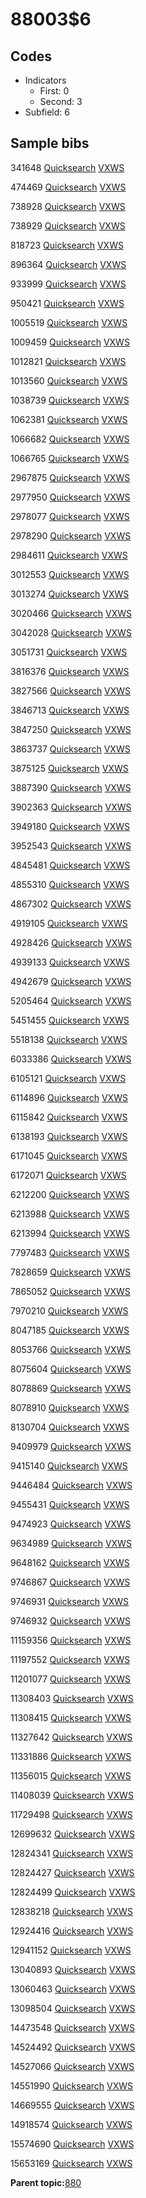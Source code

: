 # 88003$6

## Codes

-   Indicators
    -   First: 0
    -   Second: 3
-   Subfield: 6

## Sample bibs

341648 [Quicksearch](https://search.library.yale.edu/catalog/341648) [VXWS](http://prodorbis.library.yale.edu:7014/vxws/GetHoldingsService?bibId=341648)

474469 [Quicksearch](https://search.library.yale.edu/catalog/474469) [VXWS](http://prodorbis.library.yale.edu:7014/vxws/GetHoldingsService?bibId=474469)

738928 [Quicksearch](https://search.library.yale.edu/catalog/738928) [VXWS](http://prodorbis.library.yale.edu:7014/vxws/GetHoldingsService?bibId=738928)

738929 [Quicksearch](https://search.library.yale.edu/catalog/738929) [VXWS](http://prodorbis.library.yale.edu:7014/vxws/GetHoldingsService?bibId=738929)

818723 [Quicksearch](https://search.library.yale.edu/catalog/818723) [VXWS](http://prodorbis.library.yale.edu:7014/vxws/GetHoldingsService?bibId=818723)

896364 [Quicksearch](https://search.library.yale.edu/catalog/896364) [VXWS](http://prodorbis.library.yale.edu:7014/vxws/GetHoldingsService?bibId=896364)

933999 [Quicksearch](https://search.library.yale.edu/catalog/933999) [VXWS](http://prodorbis.library.yale.edu:7014/vxws/GetHoldingsService?bibId=933999)

950421 [Quicksearch](https://search.library.yale.edu/catalog/950421) [VXWS](http://prodorbis.library.yale.edu:7014/vxws/GetHoldingsService?bibId=950421)

1005519 [Quicksearch](https://search.library.yale.edu/catalog/1005519) [VXWS](http://prodorbis.library.yale.edu:7014/vxws/GetHoldingsService?bibId=1005519)

1009459 [Quicksearch](https://search.library.yale.edu/catalog/1009459) [VXWS](http://prodorbis.library.yale.edu:7014/vxws/GetHoldingsService?bibId=1009459)

1012821 [Quicksearch](https://search.library.yale.edu/catalog/1012821) [VXWS](http://prodorbis.library.yale.edu:7014/vxws/GetHoldingsService?bibId=1012821)

1013560 [Quicksearch](https://search.library.yale.edu/catalog/1013560) [VXWS](http://prodorbis.library.yale.edu:7014/vxws/GetHoldingsService?bibId=1013560)

1038739 [Quicksearch](https://search.library.yale.edu/catalog/1038739) [VXWS](http://prodorbis.library.yale.edu:7014/vxws/GetHoldingsService?bibId=1038739)

1062381 [Quicksearch](https://search.library.yale.edu/catalog/1062381) [VXWS](http://prodorbis.library.yale.edu:7014/vxws/GetHoldingsService?bibId=1062381)

1066682 [Quicksearch](https://search.library.yale.edu/catalog/1066682) [VXWS](http://prodorbis.library.yale.edu:7014/vxws/GetHoldingsService?bibId=1066682)

1066765 [Quicksearch](https://search.library.yale.edu/catalog/1066765) [VXWS](http://prodorbis.library.yale.edu:7014/vxws/GetHoldingsService?bibId=1066765)

2967875 [Quicksearch](https://search.library.yale.edu/catalog/2967875) [VXWS](http://prodorbis.library.yale.edu:7014/vxws/GetHoldingsService?bibId=2967875)

2977950 [Quicksearch](https://search.library.yale.edu/catalog/2977950) [VXWS](http://prodorbis.library.yale.edu:7014/vxws/GetHoldingsService?bibId=2977950)

2978077 [Quicksearch](https://search.library.yale.edu/catalog/2978077) [VXWS](http://prodorbis.library.yale.edu:7014/vxws/GetHoldingsService?bibId=2978077)

2978290 [Quicksearch](https://search.library.yale.edu/catalog/2978290) [VXWS](http://prodorbis.library.yale.edu:7014/vxws/GetHoldingsService?bibId=2978290)

2984611 [Quicksearch](https://search.library.yale.edu/catalog/2984611) [VXWS](http://prodorbis.library.yale.edu:7014/vxws/GetHoldingsService?bibId=2984611)

3012553 [Quicksearch](https://search.library.yale.edu/catalog/3012553) [VXWS](http://prodorbis.library.yale.edu:7014/vxws/GetHoldingsService?bibId=3012553)

3013274 [Quicksearch](https://search.library.yale.edu/catalog/3013274) [VXWS](http://prodorbis.library.yale.edu:7014/vxws/GetHoldingsService?bibId=3013274)

3020466 [Quicksearch](https://search.library.yale.edu/catalog/3020466) [VXWS](http://prodorbis.library.yale.edu:7014/vxws/GetHoldingsService?bibId=3020466)

3042028 [Quicksearch](https://search.library.yale.edu/catalog/3042028) [VXWS](http://prodorbis.library.yale.edu:7014/vxws/GetHoldingsService?bibId=3042028)

3051731 [Quicksearch](https://search.library.yale.edu/catalog/3051731) [VXWS](http://prodorbis.library.yale.edu:7014/vxws/GetHoldingsService?bibId=3051731)

3816376 [Quicksearch](https://search.library.yale.edu/catalog/3816376) [VXWS](http://prodorbis.library.yale.edu:7014/vxws/GetHoldingsService?bibId=3816376)

3827566 [Quicksearch](https://search.library.yale.edu/catalog/3827566) [VXWS](http://prodorbis.library.yale.edu:7014/vxws/GetHoldingsService?bibId=3827566)

3846713 [Quicksearch](https://search.library.yale.edu/catalog/3846713) [VXWS](http://prodorbis.library.yale.edu:7014/vxws/GetHoldingsService?bibId=3846713)

3847250 [Quicksearch](https://search.library.yale.edu/catalog/3847250) [VXWS](http://prodorbis.library.yale.edu:7014/vxws/GetHoldingsService?bibId=3847250)

3863737 [Quicksearch](https://search.library.yale.edu/catalog/3863737) [VXWS](http://prodorbis.library.yale.edu:7014/vxws/GetHoldingsService?bibId=3863737)

3875125 [Quicksearch](https://search.library.yale.edu/catalog/3875125) [VXWS](http://prodorbis.library.yale.edu:7014/vxws/GetHoldingsService?bibId=3875125)

3887390 [Quicksearch](https://search.library.yale.edu/catalog/3887390) [VXWS](http://prodorbis.library.yale.edu:7014/vxws/GetHoldingsService?bibId=3887390)

3902363 [Quicksearch](https://search.library.yale.edu/catalog/3902363) [VXWS](http://prodorbis.library.yale.edu:7014/vxws/GetHoldingsService?bibId=3902363)

3949180 [Quicksearch](https://search.library.yale.edu/catalog/3949180) [VXWS](http://prodorbis.library.yale.edu:7014/vxws/GetHoldingsService?bibId=3949180)

3952543 [Quicksearch](https://search.library.yale.edu/catalog/3952543) [VXWS](http://prodorbis.library.yale.edu:7014/vxws/GetHoldingsService?bibId=3952543)

4845481 [Quicksearch](https://search.library.yale.edu/catalog/4845481) [VXWS](http://prodorbis.library.yale.edu:7014/vxws/GetHoldingsService?bibId=4845481)

4855310 [Quicksearch](https://search.library.yale.edu/catalog/4855310) [VXWS](http://prodorbis.library.yale.edu:7014/vxws/GetHoldingsService?bibId=4855310)

4867302 [Quicksearch](https://search.library.yale.edu/catalog/4867302) [VXWS](http://prodorbis.library.yale.edu:7014/vxws/GetHoldingsService?bibId=4867302)

4919105 [Quicksearch](https://search.library.yale.edu/catalog/4919105) [VXWS](http://prodorbis.library.yale.edu:7014/vxws/GetHoldingsService?bibId=4919105)

4928426 [Quicksearch](https://search.library.yale.edu/catalog/4928426) [VXWS](http://prodorbis.library.yale.edu:7014/vxws/GetHoldingsService?bibId=4928426)

4939133 [Quicksearch](https://search.library.yale.edu/catalog/4939133) [VXWS](http://prodorbis.library.yale.edu:7014/vxws/GetHoldingsService?bibId=4939133)

4942679 [Quicksearch](https://search.library.yale.edu/catalog/4942679) [VXWS](http://prodorbis.library.yale.edu:7014/vxws/GetHoldingsService?bibId=4942679)

5205464 [Quicksearch](https://search.library.yale.edu/catalog/5205464) [VXWS](http://prodorbis.library.yale.edu:7014/vxws/GetHoldingsService?bibId=5205464)

5451455 [Quicksearch](https://search.library.yale.edu/catalog/5451455) [VXWS](http://prodorbis.library.yale.edu:7014/vxws/GetHoldingsService?bibId=5451455)

5518138 [Quicksearch](https://search.library.yale.edu/catalog/5518138) [VXWS](http://prodorbis.library.yale.edu:7014/vxws/GetHoldingsService?bibId=5518138)

6033386 [Quicksearch](https://search.library.yale.edu/catalog/6033386) [VXWS](http://prodorbis.library.yale.edu:7014/vxws/GetHoldingsService?bibId=6033386)

6105121 [Quicksearch](https://search.library.yale.edu/catalog/6105121) [VXWS](http://prodorbis.library.yale.edu:7014/vxws/GetHoldingsService?bibId=6105121)

6114896 [Quicksearch](https://search.library.yale.edu/catalog/6114896) [VXWS](http://prodorbis.library.yale.edu:7014/vxws/GetHoldingsService?bibId=6114896)

6115842 [Quicksearch](https://search.library.yale.edu/catalog/6115842) [VXWS](http://prodorbis.library.yale.edu:7014/vxws/GetHoldingsService?bibId=6115842)

6138193 [Quicksearch](https://search.library.yale.edu/catalog/6138193) [VXWS](http://prodorbis.library.yale.edu:7014/vxws/GetHoldingsService?bibId=6138193)

6171045 [Quicksearch](https://search.library.yale.edu/catalog/6171045) [VXWS](http://prodorbis.library.yale.edu:7014/vxws/GetHoldingsService?bibId=6171045)

6172071 [Quicksearch](https://search.library.yale.edu/catalog/6172071) [VXWS](http://prodorbis.library.yale.edu:7014/vxws/GetHoldingsService?bibId=6172071)

6212200 [Quicksearch](https://search.library.yale.edu/catalog/6212200) [VXWS](http://prodorbis.library.yale.edu:7014/vxws/GetHoldingsService?bibId=6212200)

6213988 [Quicksearch](https://search.library.yale.edu/catalog/6213988) [VXWS](http://prodorbis.library.yale.edu:7014/vxws/GetHoldingsService?bibId=6213988)

6213994 [Quicksearch](https://search.library.yale.edu/catalog/6213994) [VXWS](http://prodorbis.library.yale.edu:7014/vxws/GetHoldingsService?bibId=6213994)

7797483 [Quicksearch](https://search.library.yale.edu/catalog/7797483) [VXWS](http://prodorbis.library.yale.edu:7014/vxws/GetHoldingsService?bibId=7797483)

7828659 [Quicksearch](https://search.library.yale.edu/catalog/7828659) [VXWS](http://prodorbis.library.yale.edu:7014/vxws/GetHoldingsService?bibId=7828659)

7865052 [Quicksearch](https://search.library.yale.edu/catalog/7865052) [VXWS](http://prodorbis.library.yale.edu:7014/vxws/GetHoldingsService?bibId=7865052)

7970210 [Quicksearch](https://search.library.yale.edu/catalog/7970210) [VXWS](http://prodorbis.library.yale.edu:7014/vxws/GetHoldingsService?bibId=7970210)

8047185 [Quicksearch](https://search.library.yale.edu/catalog/8047185) [VXWS](http://prodorbis.library.yale.edu:7014/vxws/GetHoldingsService?bibId=8047185)

8053766 [Quicksearch](https://search.library.yale.edu/catalog/8053766) [VXWS](http://prodorbis.library.yale.edu:7014/vxws/GetHoldingsService?bibId=8053766)

8075604 [Quicksearch](https://search.library.yale.edu/catalog/8075604) [VXWS](http://prodorbis.library.yale.edu:7014/vxws/GetHoldingsService?bibId=8075604)

8078869 [Quicksearch](https://search.library.yale.edu/catalog/8078869) [VXWS](http://prodorbis.library.yale.edu:7014/vxws/GetHoldingsService?bibId=8078869)

8078910 [Quicksearch](https://search.library.yale.edu/catalog/8078910) [VXWS](http://prodorbis.library.yale.edu:7014/vxws/GetHoldingsService?bibId=8078910)

8130704 [Quicksearch](https://search.library.yale.edu/catalog/8130704) [VXWS](http://prodorbis.library.yale.edu:7014/vxws/GetHoldingsService?bibId=8130704)

9409979 [Quicksearch](https://search.library.yale.edu/catalog/9409979) [VXWS](http://prodorbis.library.yale.edu:7014/vxws/GetHoldingsService?bibId=9409979)

9415140 [Quicksearch](https://search.library.yale.edu/catalog/9415140) [VXWS](http://prodorbis.library.yale.edu:7014/vxws/GetHoldingsService?bibId=9415140)

9446484 [Quicksearch](https://search.library.yale.edu/catalog/9446484) [VXWS](http://prodorbis.library.yale.edu:7014/vxws/GetHoldingsService?bibId=9446484)

9455431 [Quicksearch](https://search.library.yale.edu/catalog/9455431) [VXWS](http://prodorbis.library.yale.edu:7014/vxws/GetHoldingsService?bibId=9455431)

9474923 [Quicksearch](https://search.library.yale.edu/catalog/9474923) [VXWS](http://prodorbis.library.yale.edu:7014/vxws/GetHoldingsService?bibId=9474923)

9634989 [Quicksearch](https://search.library.yale.edu/catalog/9634989) [VXWS](http://prodorbis.library.yale.edu:7014/vxws/GetHoldingsService?bibId=9634989)

9648162 [Quicksearch](https://search.library.yale.edu/catalog/9648162) [VXWS](http://prodorbis.library.yale.edu:7014/vxws/GetHoldingsService?bibId=9648162)

9746867 [Quicksearch](https://search.library.yale.edu/catalog/9746867) [VXWS](http://prodorbis.library.yale.edu:7014/vxws/GetHoldingsService?bibId=9746867)

9746931 [Quicksearch](https://search.library.yale.edu/catalog/9746931) [VXWS](http://prodorbis.library.yale.edu:7014/vxws/GetHoldingsService?bibId=9746931)

9746932 [Quicksearch](https://search.library.yale.edu/catalog/9746932) [VXWS](http://prodorbis.library.yale.edu:7014/vxws/GetHoldingsService?bibId=9746932)

11159356 [Quicksearch](https://search.library.yale.edu/catalog/11159356) [VXWS](http://prodorbis.library.yale.edu:7014/vxws/GetHoldingsService?bibId=11159356)

11197552 [Quicksearch](https://search.library.yale.edu/catalog/11197552) [VXWS](http://prodorbis.library.yale.edu:7014/vxws/GetHoldingsService?bibId=11197552)

11201077 [Quicksearch](https://search.library.yale.edu/catalog/11201077) [VXWS](http://prodorbis.library.yale.edu:7014/vxws/GetHoldingsService?bibId=11201077)

11308403 [Quicksearch](https://search.library.yale.edu/catalog/11308403) [VXWS](http://prodorbis.library.yale.edu:7014/vxws/GetHoldingsService?bibId=11308403)

11308415 [Quicksearch](https://search.library.yale.edu/catalog/11308415) [VXWS](http://prodorbis.library.yale.edu:7014/vxws/GetHoldingsService?bibId=11308415)

11327642 [Quicksearch](https://search.library.yale.edu/catalog/11327642) [VXWS](http://prodorbis.library.yale.edu:7014/vxws/GetHoldingsService?bibId=11327642)

11331886 [Quicksearch](https://search.library.yale.edu/catalog/11331886) [VXWS](http://prodorbis.library.yale.edu:7014/vxws/GetHoldingsService?bibId=11331886)

11356015 [Quicksearch](https://search.library.yale.edu/catalog/11356015) [VXWS](http://prodorbis.library.yale.edu:7014/vxws/GetHoldingsService?bibId=11356015)

11408039 [Quicksearch](https://search.library.yale.edu/catalog/11408039) [VXWS](http://prodorbis.library.yale.edu:7014/vxws/GetHoldingsService?bibId=11408039)

11729498 [Quicksearch](https://search.library.yale.edu/catalog/11729498) [VXWS](http://prodorbis.library.yale.edu:7014/vxws/GetHoldingsService?bibId=11729498)

12699632 [Quicksearch](https://search.library.yale.edu/catalog/12699632) [VXWS](http://prodorbis.library.yale.edu:7014/vxws/GetHoldingsService?bibId=12699632)

12824341 [Quicksearch](https://search.library.yale.edu/catalog/12824341) [VXWS](http://prodorbis.library.yale.edu:7014/vxws/GetHoldingsService?bibId=12824341)

12824427 [Quicksearch](https://search.library.yale.edu/catalog/12824427) [VXWS](http://prodorbis.library.yale.edu:7014/vxws/GetHoldingsService?bibId=12824427)

12824499 [Quicksearch](https://search.library.yale.edu/catalog/12824499) [VXWS](http://prodorbis.library.yale.edu:7014/vxws/GetHoldingsService?bibId=12824499)

12838218 [Quicksearch](https://search.library.yale.edu/catalog/12838218) [VXWS](http://prodorbis.library.yale.edu:7014/vxws/GetHoldingsService?bibId=12838218)

12924416 [Quicksearch](https://search.library.yale.edu/catalog/12924416) [VXWS](http://prodorbis.library.yale.edu:7014/vxws/GetHoldingsService?bibId=12924416)

12941152 [Quicksearch](https://search.library.yale.edu/catalog/12941152) [VXWS](http://prodorbis.library.yale.edu:7014/vxws/GetHoldingsService?bibId=12941152)

13040893 [Quicksearch](https://search.library.yale.edu/catalog/13040893) [VXWS](http://prodorbis.library.yale.edu:7014/vxws/GetHoldingsService?bibId=13040893)

13060463 [Quicksearch](https://search.library.yale.edu/catalog/13060463) [VXWS](http://prodorbis.library.yale.edu:7014/vxws/GetHoldingsService?bibId=13060463)

13098504 [Quicksearch](https://search.library.yale.edu/catalog/13098504) [VXWS](http://prodorbis.library.yale.edu:7014/vxws/GetHoldingsService?bibId=13098504)

14473548 [Quicksearch](https://search.library.yale.edu/catalog/14473548) [VXWS](http://prodorbis.library.yale.edu:7014/vxws/GetHoldingsService?bibId=14473548)

14524492 [Quicksearch](https://search.library.yale.edu/catalog/14524492) [VXWS](http://prodorbis.library.yale.edu:7014/vxws/GetHoldingsService?bibId=14524492)

14527066 [Quicksearch](https://search.library.yale.edu/catalog/14527066) [VXWS](http://prodorbis.library.yale.edu:7014/vxws/GetHoldingsService?bibId=14527066)

14551990 [Quicksearch](https://search.library.yale.edu/catalog/14551990) [VXWS](http://prodorbis.library.yale.edu:7014/vxws/GetHoldingsService?bibId=14551990)

14669555 [Quicksearch](https://search.library.yale.edu/catalog/14669555) [VXWS](http://prodorbis.library.yale.edu:7014/vxws/GetHoldingsService?bibId=14669555)

14918574 [Quicksearch](https://search.library.yale.edu/catalog/14918574) [VXWS](http://prodorbis.library.yale.edu:7014/vxws/GetHoldingsService?bibId=14918574)

15574690 [Quicksearch](https://search.library.yale.edu/catalog/15574690) [VXWS](http://prodorbis.library.yale.edu:7014/vxws/GetHoldingsService?bibId=15574690)

15653169 [Quicksearch](https://search.library.yale.edu/catalog/15653169) [VXWS](http://prodorbis.library.yale.edu:7014/vxws/GetHoldingsService?bibId=15653169)

**Parent topic:**[880](../../tags/880/880.md)

